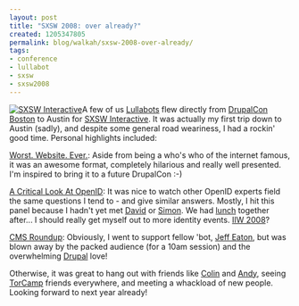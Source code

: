 ```yaml
---
layout: post
title: "SXSW 2008: over already?"
created: 1205347805
permalink: blog/walkah/sxsw-2008-over-already/
tags:
- conference
- lullabot
- sxsw
- sxsw2008
---
```

<p><a href="http://2008.sxsw.com/interactive/"><img src="http://walkah.net/sites/walkah.net/files/sxsw2008.png" alt="SXSW Interactive" class="left" /></a>A few of us <a href="http://www.lullabot.com/">Lullabots</a> flew directly from <a href="http://boston2008.drupalcon.org/">DrupalCon Boston</a> to Austin for <a href="http://2008.sxsw.com/interactive/">SXSW Interactive</a>. It was actually my first trip down to Austin (sadly), and despite some general road weariness, I had a rockin' good time. Personal highlights included:</p>
<p><a href="http://2008.sxsw.com/interactive/programming/panels_schedule/?action=show&id=IAP060532">Worst. Website. Ever.</a>: Aside from being a who's who of the internet famous, it was an awesome format, completely hilarious and really well presented. I'm inspired to bring it to a future DrupalCon :-)</p>
<p><a href="http://2008.sxsw.com/interactive/programming/panels_schedule/?action=show&id=IAP060295">A Critical Look At OpenID</a>: It was nice to watch other OpenID experts field the same questions I tend to - and give similar answers. Mostly, I hit this panel because I hadn't yet met <a href="http://www.davidrecordon.com/">David</a> or <a href="http://simonwillison.net/">Simon</a>. We had <a href="http://termie.jaiku.com/presence/28539534">lunch</a> together after... I should really get myself out to more identity events. <a href="http://iiw.idcommons.net/index.php/Iiw2008a">IIW 2008</a>?</p>
<p><a href="http://2008.sxsw.com/interactive/programming/panels_schedule/?action=show&id=IAP060364">CMS Roundup</a>: Obviously, I went to support fellow 'bot, <a href="http://www.lullabot.com/about/jeffeaton">Jeff Eaton</a>, but was blown away by the packed audience (for a 10am session) and the overwhelming <a href="http://drupal.org/">Drupal</a> love!</p>
<p>Otherwise, it was great to hang out with friends like <a href="http://www.mixedcontent.com/">Colin</a> and <a href="http://term.ie/blog/">Andy</a>, seeing <a href="http://barcamp.org/TorCamp">TorCamp</a> friends everywhere, and meeting a whackload of new people. Looking forward to next year already!</p>
